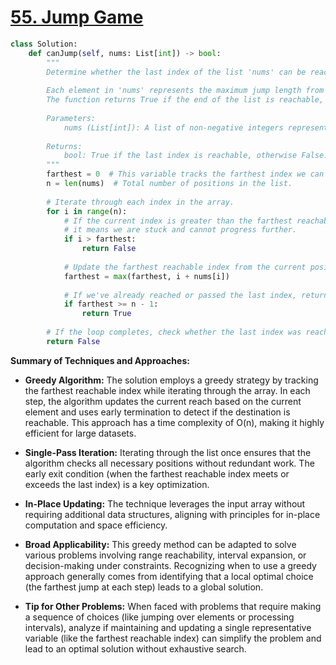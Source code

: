 # [55. Jump Game](https://leetcode.com/problems/jump-game/description/)

```python
class Solution:
    def canJump(self, nums: List[int]) -> bool:
        """
        Determine whether the last index of the list 'nums' can be reached from the first index.
        
        Each element in 'nums' represents the maximum jump length from that position.
        The function returns True if the end of the list is reachable, otherwise False.
        
        Parameters:
            nums (List[int]): A list of non-negative integers representing maximum jump lengths.
        
        Returns:
            bool: True if the last index is reachable, otherwise False.
        """
        farthest = 0  # This variable tracks the farthest index we can reach so far.
        n = len(nums)  # Total number of positions in the list.
        
        # Iterate through each index in the array.
        for i in range(n):
            # If the current index is greater than the farthest reachable index,
            # it means we are stuck and cannot progress further.
            if i > farthest:
                return False
            
            # Update the farthest reachable index from the current position.
            farthest = max(farthest, i + nums[i])
            
            # If we've already reached or passed the last index, return True.
            if farthest >= n - 1:
                return True
        
        # If the loop completes, check whether the last index was reached.
        return False
```

**Summary of Techniques and Approaches:**

- **Greedy Algorithm:** The solution employs a greedy strategy by tracking the farthest reachable index while iterating through the array. In each step, the algorithm updates the current reach based on the current element and uses early termination to detect if the destination is reachable. This approach has a time complexity of O(n), making it highly efficient for large datasets.

- **Single-Pass Iteration:** Iterating through the list once ensures that the algorithm checks all necessary positions without redundant work. The early exit condition (when the farthest reachable index meets or exceeds the last index) is a key optimization.

- **In-Place Updating:** The technique leverages the input array without requiring additional data structures, aligning with principles for in-place computation and space efficiency.

- **Broad Applicability:** This greedy method can be adapted to solve various problems involving range reachability, interval expansion, or decision-making under constraints. Recognizing when to use a greedy approach generally comes from identifying that a local optimal choice (the farthest jump at each step) leads to a global solution.

- **Tip for Other Problems:** When faced with problems that require making a sequence of choices (like jumping over elements or processing intervals), analyze if maintaining and updating a single representative variable (like the farthest reachable index) can simplify the problem and lead to an optimal solution without exhaustive search.